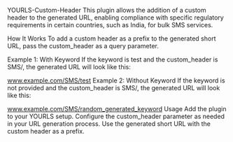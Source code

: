 YOURLS-Custom-Header
This plugin allows the addition of a custom header to the generated URL, enabling compliance with specific regulatory requirements in certain countries, such as India, for bulk SMS services.

How It Works
To add a custom header as a prefix to the generated short URL, pass the custom_header as a query parameter.

Example 1: With Keyword
If the keyword is test and the custom_header is SMS/, the generated URL will look like this:


www.example.com/SMS/test
Example 2: Without Keyword
If the keyword is not provided and the custom_header is SMS/, the generated URL will look like this:


www.example.com/SMS/random_generated_keyword
Usage
Add the plugin to your YOURLS setup.
Configure the custom_header parameter as needed in your URL generation process.
Use the generated short URL with the custom header as a prefix.